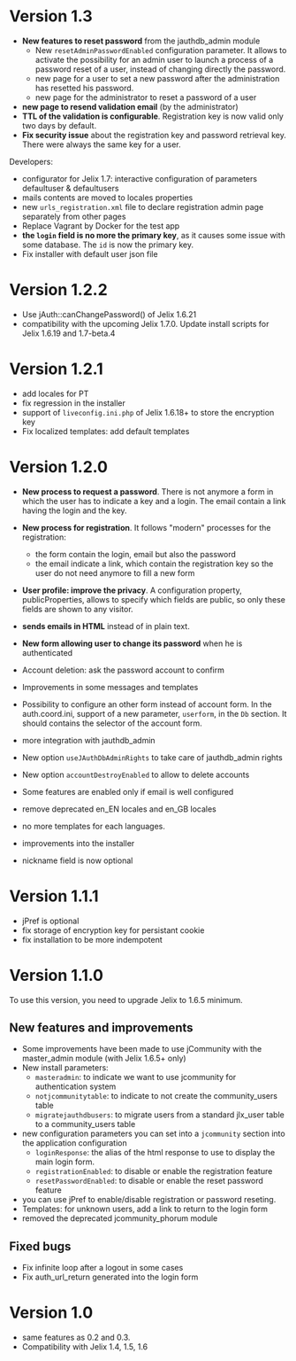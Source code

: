 

Version 1.3
===========
 
- **New features to reset password** from the jauthdb_admin module
   - New `resetAdminPasswordEnabled` configuration parameter.
     It allows to activate the possibility for an admin user to launch a
     process of a password reset of a user, instead of changing directly
     the password.
   - new page for a user to set a new password after the administration has
     resetted his password.
   - new page for the administrator to reset a password of a user
- **new page to resend validation email** (by the administrator)
- **TTL of the validation is configurable**. Registration key is now valid only two days by default.
- **Fix security issue** about the registration key and password retrieval key.
  There were always the same key for a user.

Developers:

- configurator for Jelix 1.7: interactive configuration of parameters defaultuser & defaultusers
- mails contents are moved to locales properties
- new `urls_registration.xml` file to declare registration admin page separately
 from other pages
- Replace Vagrant by Docker for the test app
- **the `login` field is no more the primary key**, as it causes some issue with
  some database. The `id` is now the primary key.
- Fix installer with default user json file

Version 1.2.2
=============

- Use jAuth::canChangePassword() of Jelix 1.6.21
- compatibility with the upcoming Jelix 1.7.0. Update install scripts for 
   Jelix 1.6.19 and 1.7-beta.4


Version 1.2.1
=============

- add locales for PT
- fix regression in the installer
- support of `liveconfig.ini.php` of Jelix 1.6.18+ to store the encryption key
- Fix localized templates: add default templates

Version 1.2.0
=============

- **New process to request a password**. There is not anymore a form in which the
  user has to indicate a key and a login. The email contain a link having the
  login and the key.
- **New process for registration**.
    It follows "modern" processes for the registration:
    - the form contain the login, email but also the password
    - the email indicate a link, which contain the registration key
      so the user do not need anymore to fill a new form
- **User profile: improve the privacy**.
  A configuration property, publicProperties, allows to
  specify which fields are public, so only these fields
  are shown to any visitor.
- **sends emails in HTML** instead of in plain text.
- **New form allowing user to change its password** when he is authenticated
- Account deletion: ask the password account to confirm
- Improvements in some messages and templates

- Possibility to configure an other form instead of account form.
  In the auth.coord.ini, support of a new parameter, `userform`,
  in the `Db` section. It should contains the selector of the account
  form.
- more integration with jauthdb_admin
- New option `useJAuthDbAdminRights` to take care of jauthdb_admin rights
- New option `accountDestroyEnabled` to allow to delete accounts
- Some features are enabled only if email is well configured

- remove deprecated en_EN locales and en_GB locales
- no more templates for each languages.
- improvements into the installer
- nickname field is now optional
 

Version 1.1.1
=============

- jPref is optional
- fix storage of encryption key for persistant cookie
- fix installation to be more indempotent


Version 1.1.0
=============

To use this version, you need to upgrade Jelix to 1.6.5 minimum.

New features and improvements
------------------------------

- Some improvements have been made to use jCommunity with the master_admin module (with Jelix 1.6.5+ only)
- New install parameters:
   - ```masteradmin```: to indicate we want to use jcommunity for authentication system
   - ```notjcommunitytable```: to indicate to not create the community_users table
   - ```migratejauthdbusers```: to migrate users from a standard jlx_user
     table to a community_users table
- new configuration parameters you can set into a ```jcommunity``` section into
  the application configuration
   - ```loginResponse```: the alias of the html response to use to display the
     main login form.
   - ```registrationEnabled```: to disable or enable the registration feature
   - ```resetPasswordEnabled```: to disable or enable the reset password feature
- you can use jPref to enable/disable registration or password reseting.
- Templates: for unknown users, add a link to return to the login form
- removed the deprecated jcommunity_phorum module

Fixed bugs
----------

- Fix infinite loop after a logout in some cases
- Fix auth_url_return generated into the login form


Version 1.0
===========

- same features as 0.2 and 0.3. 
- Compatibility with Jelix 1.4, 1.5, 1.6

